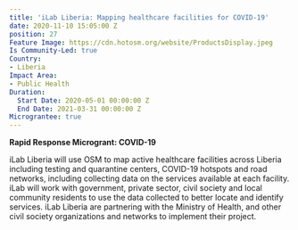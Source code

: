 ```yaml
---
title: 'iLab Liberia: Mapping healthcare facilities for COVID-19'
date: 2020-11-10 15:05:00 Z
position: 27
Feature Image: https://cdn.hotosm.org/website/ProductsDisplay.jpeg
Is Community-Led: true
Country:
- Liberia
Impact Area:
- Public Health
Duration:
  Start Date: 2020-05-01 00:00:00 Z
  End Date: 2021-03-31 00:00:00 Z
Micrograntee: true
---
```


**Rapid Response Microgrant: COVID-19**

iLab Liberia will use OSM to map active healthcare facilities across Liberia including testing and quarantine centers, COVID-19 hotspots and road networks, including collecting data on the services available at each facility. iLab will work with government, private sector, civil society and local community residents to use the data collected to better locate and identify services. iLab Liberia are partnering with the Ministry of Health, and other civil society organizations and networks to implement their project.